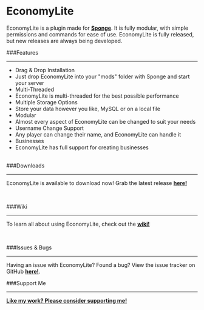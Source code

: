 # EconomyLite

EconomyLite is a plugin made for [**Sponge**](https://spongepowered.org/). It is fully modular, with simple permissions and commands for ease of use. EconomyLite is fully released, but new releases are always being developed.

###Features
***
 - Drag & Drop Installation
  - Just drop EconomyLite into your "mods" folder with Sponge and start your server
 - Multi-Threaded
  -  EconomyLite is multi-threaded for the best possible performance
 - Multiple Storage Options
  - Store your data however you like, MySQL or on a local file
 -  Modular
  - Almost every aspect of EconomyLite can be changed to suit your needs
 - Username Change Support
  - Any player can change their name, and EconomyLite can handle it 
 - Businesses
  - EconomyLite has full support for creating businesses
 
<br>
###Downloads

***

EconomyLite is available to download now! Grab the latest release [**here!**](https://github.com/Flibio/EconomyLite/releases)

<br>

###Wiki

***

To learn all about using EconomyLite, check out the [**wiki!**](https://github.com/Flibio/EconomyLite/wiki)

<br>

###Issues & Bugs

***

Having an issue with EconomyLite? Found a bug? View the issue tracker on GitHub [**here!**](https://github.com/Flibio/EconomyLite/issues).

###Support Me

***

[**Like my work? Please consider supporting me!**](http://flibio.weebly.com/support-me.html)
